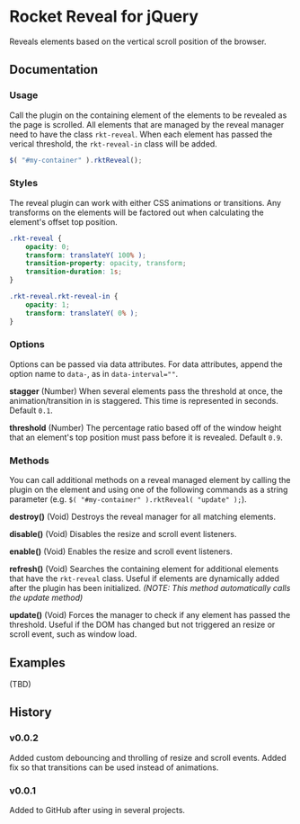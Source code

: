 # Rocket Reveal for jQuery
Reveals elements based on the vertical scroll position of the browser.


## Documentation
### Usage
Call the plugin on the containing element of the elements to be revealed as the page is scrolled.  All elements that are managed by the reveal manager need to have the class `rkt-reveal`.  When each element has passed the verical threshold, the `rkt-reveal-in` class will be added.

```javascript
$( "#my-container" ).rktReveal();
```


### Styles
The reveal plugin can work with either CSS animations or transitions.  Any transforms on the elements will be factored out when calculating the element's offset top position.

```css
.rkt-reveal {
	opacity: 0;
	transform: translateY( 100% );
	transition-property: opacity, transform;
	transition-duration: 1s;
}

.rkt-reveal.rkt-reveal-in {
	opacity: 1;
	transform: translateY( 0% );
}

```


### Options
Options can be passed via data attributes. For data attributes, append the option name to `data-`, as in `data-interval=""`.

**stagger** (Number) When several elements pass the threshold at once, the animation/transition in is staggered.  This time is represented in seconds.  Default `0.1`.

**threshold** (Number) The percentage ratio based off of the window height that an element's top position must pass before it is revealed.  Default `0.9`.



### Methods
You can call additional methods on a reveal managed element by calling the plugin on the element and using one of the following commands as a string parameter (e.g. `$( "#my-container" ).rktReveal( "update" );`).

**destroy()** (Void) Destroys the reveal manager for all matching elements.

**disable()** (Void) Disables the resize and scroll event listeners.

**enable()** (Void) Enables the resize and scroll event listeners.

**refresh()** (Void) Searches the containing element for additional elements that have the `rkt-reveal` class.  Useful if elements are dynamically added after the plugin has been initialized.  *(NOTE: This method automatically calls the update method)*

**update()** (Void) Forces the manager to check if any element has passed the threshold.  Useful if the DOM has changed but not triggered an resize or scroll event, such as window load.



## Examples
(TBD)


## History
### v0.0.2
Added custom debouncing and throlling of resize and scroll events.  Added fix so that transitions can be used instead of animations.

### v0.0.1
Added to GitHub after using in several projects.
